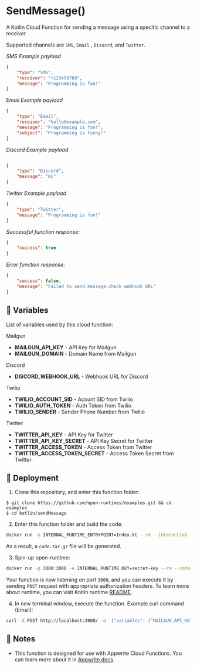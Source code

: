 
# SendMessage()

 A Kotlin Cloud Function for sending a message using a specific channel to a receiver

  

Supported channels are `SMS`, `Email` , `Disocrd`, and `Twitter`.

  

_SMS Example payload_

  

```json
{ 
    "type": "SMS", 
    "receiver": "+123456789", 
    "message": "Programming is fun!" 
}
```

  

_Email Example payload_

  

```json
{
    "type": "Email",
    "receiver": "hello@example.com",
    "message": "Programming is fun!",
    "subject": "Programming is funny!"
}
```

  

_Discord Example payload_

  

```json

{
    "type": "Discord",
    "message": "Hi"
}
```

_Twitter Example payload_

  

```json
{
    "type": "Twitter",
    "message": "Programming is fun!"
}
```

  

_Successful function response:_

  

```json
{   
    "success": true 
}
```

  

_Error function response:_

  

```json
{
    "success": false,
    "message": "Failed to send message,check webhook URL"
}
```

## 📝 Variables

  

List of variables used by this cloud function:

  

Mailgun

  

-  **MAILGUN_API_KEY** - API Key for Mailgun
-  **MAILGUN_DOMAIN** - Domain Name from Mailgun

  

Discord

  

-  **DISCORD_WEBHOOK_URL** - Webhook URL for Discord

  

Twilio

  

-  **TWILIO_ACCOUNT_SID** - Acount SID from Twilio
-  **TWILIO_AUTH_TOKEN** - Auth Token from Twilio
-  **TWILIO_SENDER** - Sender Phone Number from Twilio

Twitter
-  **TWITTER_API_KEY** - API Key for Twitter
-  **TWITTER_API_KEY_SECRET** - API Key Secret for Twitter
-  **TWITTER_ACCESS_TOKEN** - Access Token from Twitter
-  **TWITTER_ACCESS_TOKEN_SECRET** - Access Token Secret from Twitter
  

## 🚀 Deployment

  

1. Clone this repository, and enter this function folder:

  

```
$ git clone https://github.com/open-runtimes/examples.git && cd examples
$ cd kotlin/sendMessage
```

  

2. Enter this function folder and build the code:

  

```bash
docker run -e INTERNAL_RUNTIME_ENTRYPOINT=Index.kt --rm --interactive --tty --volume $PWD:/usr/code openruntimes/kotlin:v2-1.6 sh /usr/local/src/build.sh
```

  

As a result, a `code.tar.gz` file will be generated.

  

3. Spin-up open-runtime:

  

```bash
docker run -p 3000:3000 -e INTERNAL_RUNTIME_KEY=secret-key --rm --interactive --tty --volume $PWD/code.tar.gz:/tmp/code.tar.gz:ro openruntimes/kotlin:v2-1.6 sh /usr/local/src/start.sh
```

  

Your function is now listening on port `3000`, and you can execute it by sending `POST` request with appropriate authorization headers. To learn more about runtime, you can visit Kotlin runtime [README](https://github.com/open-runtimes/open-runtimes/tree/main/runtimes/kotlin-1.6/example).

  

4. In new terminal window, execute the function. Example curl command (Email):

  

```bash
curl -X POST http://localhost:3000/ -d '{"variables": {"MAILGUN_API_KEY":"YOUR_MAILGUN_API_KEY","MAILGUN_DOMAIN":"YOUR_MAILGUN_DOMAIN"},"payload": "{\"type\": \"Email\",\"receiver\": \"hello@example.com\",\"message\": \"Programming is fun!\",\"subject\": \"Programming is funny!\"}"}' -H "X-Internal-Challenge: secret-key" -H  "Content-Type: application/json"
```

  

## 📝 Notes

  

- This function is designed for use with Appwrite Cloud Functions. You can learn more about it in [Appwrite docs](https://appwrite.io/docs/functions).
